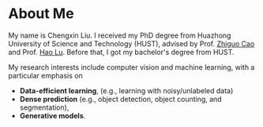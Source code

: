 # About Me

My name is Chengxin Liu. I received my PhD degree from Huazhong University of Science and Technology (HUST), advised by Prof. [Zhiguo Cao](https://scholar.google.com/citations?user=396o2BAAAAAJ) and Prof. [Hao Lu](https://scholar.google.com/citations?user=Ly2qWWgAAAAJ).
Before that, I got my bachelor's degree from HUST.

My research interests include computer vision and machine learning, with a particular emphasis on 
* **Data-efficient learning**, (e.g., learning with noisy/unlabeled data)
* **Dense prediction** (e.g., object detection, object counting, and segmentation),
* **Generative models**.

<br />
